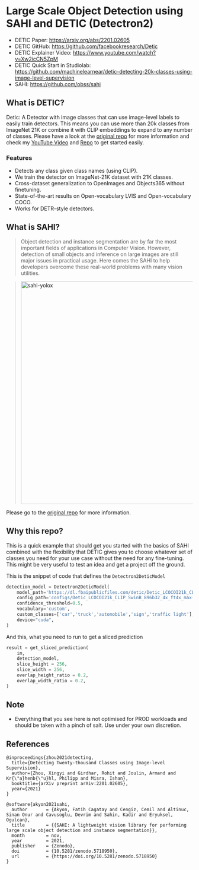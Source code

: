 # Large Scale Object Detection using SAHI and DETIC (Detectron2)

- DETIC Paper: https://arxiv.org/abs/2201.02605
- DETIC GitHub: https://github.com/facebookresearch/Detic
- DETIC Explainer Video: https://www.youtube.com/watch?v=Xw2icCN5ZpM
- DETIC Quick Start in Studiolab: https://github.com/machinelearnear/detic-detecting-20k-classes-using-image-level-supervision
- SAHI: https://github.com/obss/sahi

## What is DETIC?

Detic: A Detector with image classes that can use image-level labels to easily train detectors. This means you can use more than 20k classes from ImageNet 21K or combine it with CLIP embeddings to expand to any number of classes. Please have a look at the [original repo](https://github.com/facebookresearch/Detic) for more information and check my [YouTube Video](https://www.youtube.com/watch?v=Xw2icCN5ZpM) and [Repo](https://github.com/machinelearnear/detic-detecting-20k-classes-using-image-level-supervision) to get started easily.

### Features
- Detects any class given class names (using CLIP).
- We train the detector on ImageNet-21K dataset with 21K classes.
- Cross-dataset generalization to OpenImages and Objects365 without finetuning.
- State-of-the-art results on Open-vocabulary LVIS and Open-vocabulary COCO.
- Works for DETR-style detectors.

## What is SAHI?

> Object detection and instance segmentation are by far the most important fields of applications in Computer Vision. 
> However, detection of small objects and inference on large images are still major issues in practical usage. 
> Here comes the SAHI to help developers overcome these real-world problems with many vision utilities.

> <a href="https://huggingface.co/spaces/fcakyon/sahi-yolox"><img width="600" src="https://user-images.githubusercontent.com/34196005/144092739-c1d9bade-a128-4346-947f-424ce00e5c4f.gif" alt="sahi-yolox"></a> 

Please go to the [original repo](https://github.com/obss/sahi) for more information. 

## Why this repo?

This is a quick example that should get you started with the basics of SAHI combined with the flexibility that DETIC gives you to choose whatever set of classes you need for your use case without the need for any fine-tuning. This might be very useful to test an idea and get a project off the ground.

This is the snippet of code that defines the `Detectron2DeticModel`

```python
detection_model = Detectron2DeticModel(
    model_path='https://dl.fbaipublicfiles.com/detic/Detic_LCOCOI21k_CLIP_SwinB_896b32_4x_ft4x_max-size.pth',
    config_path='configs/Detic_LCOCOI21k_CLIP_SwinB_896b32_4x_ft4x_max-size.yaml',
    confidence_threshold=0.5,
    vocabulary='custom',
    custom_classes=['car','truck','automobile','sign','traffic light'],
    device="cuda",
)
```

And this, what you need to run to get a sliced prediction

```python
result = get_sliced_prediction(
    im,
    detection_model,
    slice_height = 256,
    slice_width = 256,
    overlap_height_ratio = 0.2,
    overlap_width_ratio = 0.2,
)
```

## Note

- Everything that you see here is not optimised for PROD workloads and should be taken with a pinch of salt. Use under your own discretion.

## References

```bibtext
@inproceedings{zhou2021detecting,
  title={Detecting Twenty-thousand Classes using Image-level Supervision},
  author={Zhou, Xingyi and Girdhar, Rohit and Joulin, Armand and Kr{\"a}henb{\"u}hl, Philipp and Misra, Ishan},
  booktitle={arXiv preprint arXiv:2201.02605},
  year={2021}
}
```

```bibtext
@software{akyon2021sahi,
  author       = {Akyon, Fatih Cagatay and Cengiz, Cemil and Altinuc, Sinan Onur and Cavusoglu, Devrim and Sahin, Kadir and Eryuksel, Ogulcan},
  title        = {{SAHI: A lightweight vision library for performing large scale object detection and instance segmentation}},
  month        = nov,
  year         = 2021,
  publisher    = {Zenodo},
  doi          = {10.5281/zenodo.5718950},
  url          = {https://doi.org/10.5281/zenodo.5718950}
}
```

